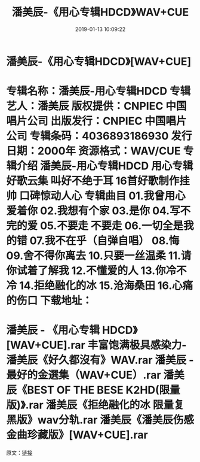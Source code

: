 ﻿---
title: 潘美辰-《用心专辑HDCD》WAV+CUE
date: 2019-01-13 10:09:22
categories: WAV车载音乐、镜像
tags: 华语中文
---
# 潘美辰-《用心专辑HDCD》[WAV+CUE]

专辑名称：潘美辰-用心专辑HDCD
专辑艺人：潘美辰
版权提供：CNPIEC 中国唱片公司
出版发行：CNPIEC 中国唱片公司
专辑条码：4036893186930
发行日期：2000年
资源格式：WAV/CUE
专辑介绍
潘美辰-用心专辑HDCD
用心专辑 好歌云集 叫好不绝于耳
16首好歌制作挂帅 口碑惊动人心
专辑曲目
01.我曾用心爱着你
02.我想有个家
03.是你
04.写不完的爱
05.不要走 不要走
06.一切全是我的错
07.我不在乎（自弹自唱）
08.悔
09.舍不得你离去
10.只要一丝温柔
11.请你试着了解我
12.不懂爱的人
13.你冷不冷
14.拒绝融化的冰
15.沧海桑田
16.心痛的伤口
下载地址：
==============================
潘美辰 - 《用心专辑 HDCD》[WAV+CUE].rar
丰富饱满极具感染力-潘美辰《好久都沒有》WAV.rar
潘美辰 - 最好的金選集（WAV+CUE）.rar
潘美辰《BEST OF THE BESE K2HD(限量版)》.rar
潘美辰《拒绝融化的冰 限量复黑版》wav分轨.rar
潘美辰《潘美辰伤感金曲珍藏版》[WAV+CUE].rar
==============================
原文：[链接](https://blog.sina.com.cn/s/blog_1647c7e760102z6vl.html)
